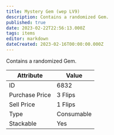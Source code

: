 ```yaml
---
title: Mystery Gem (wep LV9)
description: Contains a randomized Gem.
published: true
date: 2023-02-22T22:56:13.000Z
tags: items
editor: markdown
dateCreated: 2023-02-16T00:00:00.000Z
---
```


Contains a randomized Gem.

|Attribute|Value|
|-|-|
|ID|6832|
|Purchase Price|3 Flips|
|Sell Price|1 Flips|
|Type|Consumable|
|Stackable|Yes|

